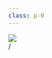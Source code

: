 ```yaml
---
class: p-0
---
```


<div>
  <img src="/5.png" class="w-full" />
</div>

<div
  class="absolute bottom-[1rem] right-[1rem] text-[1rem]"
>
  <SlideCurrentNo /> / <SlidesTotal />
</div>

<!--
Note
-->
